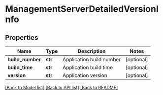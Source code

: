 # ManagementServerDetailedVersionInfo

## Properties
Name | Type | Description | Notes
------------ | ------------- | ------------- | -------------
**build_number** | **str** | Application build number | [optional] 
**build_time** | **str** | Application build time | [optional] 
**version** | **str** | Application version | [optional] 

[[Back to Model list]](../README.md#documentation-for-models) [[Back to API list]](../README.md#documentation-for-api-endpoints) [[Back to README]](../README.md)


